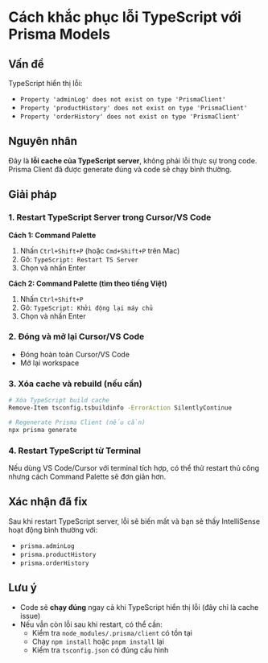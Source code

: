 # Cách khắc phục lỗi TypeScript với Prisma Models

## Vấn đề
TypeScript hiển thị lỗi:
- `Property 'adminLog' does not exist on type 'PrismaClient'`
- `Property 'productHistory' does not exist on type 'PrismaClient'`
- `Property 'orderHistory' does not exist on type 'PrismaClient'`

## Nguyên nhân
Đây là **lỗi cache của TypeScript server**, không phải lỗi thực sự trong code. Prisma Client đã được generate đúng và code sẽ chạy bình thường.

## Giải pháp

### 1. Restart TypeScript Server trong Cursor/VS Code

**Cách 1: Command Palette**
1. Nhấn `Ctrl+Shift+P` (hoặc `Cmd+Shift+P` trên Mac)
2. Gõ: `TypeScript: Restart TS Server`
3. Chọn và nhấn Enter

**Cách 2: Command Palette (tìm theo tiếng Việt)**
1. Nhấn `Ctrl+Shift+P`
2. Gõ: `TypeScript: Khởi động lại máy chủ`
3. Chọn và nhấn Enter

### 2. Đóng và mở lại Cursor/VS Code
- Đóng hoàn toàn Cursor/VS Code
- Mở lại workspace

### 3. Xóa cache và rebuild (nếu cần)

```bash
# Xóa TypeScript build cache
Remove-Item tsconfig.tsbuildinfo -ErrorAction SilentlyContinue

# Regenerate Prisma Client (nếu cần)
npx prisma generate
```

### 4. Restart TypeScript từ Terminal
Nếu dùng VS Code/Cursor với terminal tích hợp, có thể thử restart thủ công nhưng cách Command Palette sẽ đơn giản hơn.

## Xác nhận đã fix
Sau khi restart TypeScript server, lỗi sẽ biến mất và bạn sẽ thấy IntelliSense hoạt động bình thường với:
- `prisma.adminLog`
- `prisma.productHistory`
- `prisma.orderHistory`

## Lưu ý
- Code sẽ **chạy đúng** ngay cả khi TypeScript hiển thị lỗi (đây chỉ là cache issue)
- Nếu vẫn còn lỗi sau khi restart, có thể cần:
  - Kiểm tra `node_modules/.prisma/client` có tồn tại
  - Chạy `npm install` hoặc `pnpm install` lại
  - Kiểm tra `tsconfig.json` có đúng cấu hình

